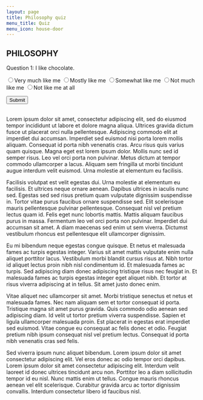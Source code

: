 ```yaml
---
layout: page
title: Philosophy quiz
menu_title: Quiz
menu_icon: house-door
---
```


## PHILOSOPHY

<p>Question 1: I like chocolate.</p>

<input type="radio" name="q1" value="5">Very much like me
<input type="radio" name="q1" value="4">Mostly like me
<input type="radio" name="q1" value="3">Somewhat like me
<input type="radio" name="q1" value="2">Not much like me
<input type="radio" name="q1" value="1">Not like me at all

    
<button type="button" onclick="displayRadioValue()">
    Submit
</button>
    
    
<div id="result"></div>
    
<script>
    const weights = new Map([["5", 1], ["4",0.5], ["3", 0], ["2", -0.5], ["1", -1]])
    const philScores = new Map([["beauvoir", 0], ["camus", 0], ["heidegger", 0], ["kierkegaard", 0], ["sarte", 0]])
    // for loop to iterate through question numbers (append q + #) to create radio buttons
    // mapping of question to philosophers
    // questions should associate themselves in a map with philsophers - pos neg values means that different portions of the array are applied
    // {Question : [[left group] [right group]]} - can be inversed, we add the value to the right group, we subtract the value from the left group
    // function call should be made to make these additions/subtractions O(1) time
    function displayRadioValue() {
        var ele = document.getElementsByName('q1');
            
        for(i = 0; i < ele.length; i++) {
            if(ele[i].checked)
            document.getElementById("result").innerHTML
                    = "Question 1: "+weights.get(ele[i].value);
        }
    }
</script>

<br>

Lorem ipsum dolor sit amet, consectetur adipiscing elit, sed do eiusmod tempor incididunt ut labore et dolore magna aliqua. Ultrices gravida dictum fusce ut placerat orci nulla pellentesque. Adipiscing commodo elit at imperdiet dui accumsan. Imperdiet sed euismod nisi porta lorem mollis aliquam. Consequat id porta nibh venenatis cras. Arcu risus quis varius quam quisque. Magna eget est lorem ipsum dolor. Mollis nunc sed id semper risus. Leo vel orci porta non pulvinar. Metus dictum at tempor commodo ullamcorper a lacus. Aliquam sem fringilla ut morbi tincidunt augue interdum velit euismod. Urna molestie at elementum eu facilisis.

Facilisis volutpat est velit egestas dui. Urna molestie at elementum eu facilisis. Et ultrices neque ornare aenean. Dapibus ultrices in iaculis nunc sed. Egestas sed sed risus pretium quam vulputate dignissim suspendisse in. Tortor vitae purus faucibus ornare suspendisse sed. Elit scelerisque mauris pellentesque pulvinar pellentesque. Consequat nisl vel pretium lectus quam id. Felis eget nunc lobortis mattis. Mattis aliquam faucibus purus in massa. Fermentum leo vel orci porta non pulvinar. Imperdiet dui accumsan sit amet. A diam maecenas sed enim ut sem viverra. Dictumst vestibulum rhoncus est pellentesque elit ullamcorper dignissim.

Eu mi bibendum neque egestas congue quisque. Et netus et malesuada fames ac turpis egestas integer. Varius sit amet mattis vulputate enim nulla aliquet porttitor lacus. Vestibulum morbi blandit cursus risus at. Nibh tortor id aliquet lectus proin nibh nisl condimentum id. Et malesuada fames ac turpis. Sed adipiscing diam donec adipiscing tristique risus nec feugiat in. Et malesuada fames ac turpis egestas integer eget aliquet nibh. Et tortor at risus viverra adipiscing at in tellus. Sit amet justo donec enim.

Vitae aliquet nec ullamcorper sit amet. Morbi tristique senectus et netus et malesuada fames. Nec nam aliquam sem et tortor consequat id porta. Tristique magna sit amet purus gravida. Quis commodo odio aenean sed adipiscing diam. Id velit ut tortor pretium viverra suspendisse. Sapien et ligula ullamcorper malesuada proin. Est placerat in egestas erat imperdiet sed euismod. Vitae congue eu consequat ac felis donec et odio. Feugiat pretium nibh ipsum consequat nisl vel pretium lectus. Consequat id porta nibh venenatis cras sed felis.

Sed viverra ipsum nunc aliquet bibendum. Lorem ipsum dolor sit amet consectetur adipiscing elit. Vel eros donec ac odio tempor orci dapibus. Lorem ipsum dolor sit amet consectetur adipiscing elit. Interdum velit laoreet id donec ultrices tincidunt arcu non. Porttitor leo a diam sollicitudin tempor id eu nisl. Nunc mattis enim ut tellus. Congue mauris rhoncus aenean vel elit scelerisque. Curabitur gravida arcu ac tortor dignissim convallis. Interdum consectetur libero id faucibus nisl.
